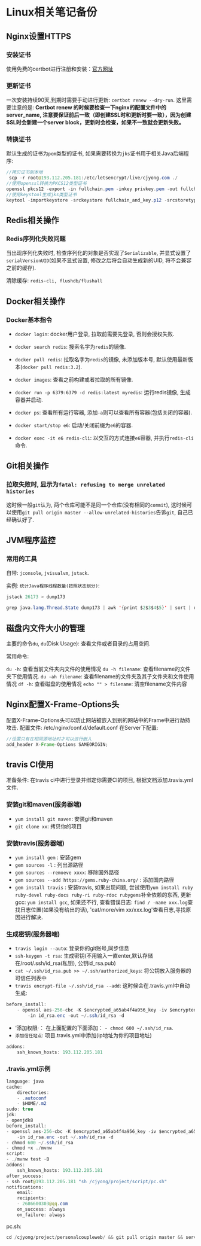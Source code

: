 # Linux相关笔记备份

## Nginx设置HTTPS

### 安装证书

使用免费的certbot进行注册和安装：[官方网址](https://certbot.eff.org/)

### 更新证书

一次安装持续90天,到期时需要手动进行更新: `certbot renew --dry-run`. 这里需要注意的是: **Certbot renew 的时候要检查一下nginx的配置文件中的server_name, 注意要保证前后一致（即创建SSL时和更新时要一致），因为创建SSL时会新建一个server block，更新时会检查，如果不一致就会更新失败。**

### 转换证书

默认生成的证书为`pem`类型的证书, 如果需要转换为`jks`证书用于相关Java后端程序:

```java
//拷贝证书到本地
 scp -r root@193.112.205.181:/etc/letsencrypt/live/cjyong.com ./
//使用openssl转换为PKCS12类型证书
openssl pkcs12 -export -in fullchain.pem -inkey privkey.pem -out fullchain_and_key.p12 -name cjyong -passout pass:cai123nb
//使用keystool生成jks类型证书
keytool -importkeystore -srckeystore fullchain_and_key.p12 -srcstoretype PKCS12 -srcstorepass cai123nb -deststoretype JKS -destkeystore cjyong.jks -deststorepass cai123nb -alias cjyong
```

## Redis相关操作

### Redis序列化失败问题

当出现序列化失败时, 检查序列化的对象是否实现了`Serializable`, 并显式设置了`serialVersionUID`(如果不显式设置, 修改之后将会自动生成新的UID, 将不会兼容之前的缓存).

清除缓存: `redis-cli, flushdb/flushall`

## Docker相关操作

### Docker基本指令

+ `docker login`: docker用户登录, 拉取前需要先登录, 否则会授权失败.

+ `docker search redis`: 搜索名字为`redis`的镜像.

+ `docker pull redis`: 拉取名字为`redis`的镜像, 未添加版本号, 默认使用最新版本(`docker pull redis:3.2`).

+ `docker images`: 查看之前构建或者拉取的所有镜像.

+ `docker run -p 6379:6379 -d redis:latest myredis`: 运行redis镜像, 生成容器并启动.

+ `docker ps`: 查看所有运行容器, 添加`-a`则可以查看所有容器(包括关闭的容器).

+ `docker start/stop e6`: 启动/关闭前缀为`e6`的容器.

+ `docker exec -it e6 redis-cli`: 以交互的方式连接`e6`容器, 并执行`redis-cli`命令.

## Git相关操作

### 拉取失败时, 显示为`fatal: refusing to merge unrelated histories`

这时候一般`git`认为, 两个仓库可能不是同一个仓库(没有相同的`commit`), 这时候可以使用`git pull origin master --allow-unrelated-histories`告诉`git`, 自己已经确认好了.

## JVM程序监控

### 常用的工具

自带: `jconsole`, `jvisualvm`, `jstack`.

实例: `统计Java程序线程数量(按照状态划分)`:

```java
jstack 26173 > dump173

grep java.lang.Thread.State dump173 | awk '{print $2$3$4$5}' | sort | uniq -c
```


## 磁盘内文件大小的管理

主要的命令`du`, `du`(Disk Usage): 查看文件或者目录的占用空间.

常用命令:

`du -h`: 查看当前文件夹内文件的使用情况
`du -h filename`: 查看filename的文件夹下使用情况.
`du -ah filename`: 查看filename的文件夹及其子文件夹和文件使用情况
`df -h`: 查看磁盘的使用情况
`echo "" > filename`: 清空filename文件内容

## Nginx配置X-Frame-Options头

配置X-Frame-Options头可以防止网站被嵌入到别的网站中的Frame中进行劫持攻击. 配置文件: /etc/nginx/conf.d/default.conf
在Server下配置:

```java
//设置只有在相同源地址时才可以进行嵌入
add_header X-Frame-Options SAMEORIGIN;
```

## travis CI使用

准备条件: 在travis ci中进行登录并绑定你需要CI的项目, 根据文档添加.travis.yml文件.

### 安装git和maven(服务器端)

+ `yum install git maven`: 安装git和maven
+ `git clone xx`: 拷贝你的项目

### 安装travis(服务器端)

+ `yum install gem` : 安装gem
+ `gem sources -l` : 列出源路径
+ `gem sources --remoeve xxxx`: 移除国外路径
+ `gem sources --add https://gems.ruby-china.org/` : 添加国内路径
+ `gem install travis` : 安装travis, 如果出现问题, 尝试使用`yum install ruby ruby-devel ruby-docs ruby-ri ruby-rdoc rubygems`补全依赖的东西, 更新gcc: `yum install gcc`, 如果还不行, 查看错误日志: `find / -name xxx.log`查找日志位置(如果没有给出的话), 'cat/more/vim xx/xxx.log'查看日志,寻找原因进行解决.

### 生成密钥(服务器端)

+ `travis login --auto`: 登录你的git账号,同步信息
+ `ssh-keygen -t rsa`: 生成密钥(不用输入一直enter,默认存储在/root/.ssh/id_rsa(私钥), 公钥id_rsa.pub)
+ `cat ~/.ssh/id_rsa.pub >> ~/.ssh/authorized_keys`: 将公钥放入服务器的可信任列表中
+ `travis encrypt-file ~/.ssh/id_rsa --add`: 这时候会在.travis.yml中自动生成: 

```java
before_install:
	- openssl aes-256-cbc -K $encrypted_a65ab4f4a956_key -iv $encrypted_a65ab4f4a956_iv
		-in id_rsa.enc -out ~/.ssh/id_rsa -d
```

+ ‘添加权限·： 在上面配置的下面添加： `- chmod 600 ~/.ssh/id_rsa`.
+ `添加信任站点`: 项目.travis.yml中添加(ip地址为你的项目地址)

```java
addons:
	ssh_known_hosts: 193.112.205.181
```

### .travis.yml示例

```java
language: java
cache:
	directories:
	- .autoconf
	- $HOME/.m2
sudo: true
jdk:
- openjdk8
before_install:
- openssl aes-256-cbc -K $encrypted_a65ab4f4a956_key -iv $encrypted_a65ab4f4a956_iv
	-in id_rsa.enc -out ~/.ssh/id_rsa -d
- chmod 600 ~/.ssh/id_rsa
- chmod +x ./mvnw
script:
- ./mvnw test -B
addons:
	ssh_known_hosts: 193.112.205.181
after_success:
- ssh root@193.112.205.181 "sh /cjyong/project/script/pc.sh"
notifications:
	email:
	recipients:
	- 2686600303@qq.com
	on_success: always
	on_failure: always
```

pc.sh:

```java
cd /cjyong/project/personalcoupleweb/ && git pull origin master && service pcService stop && rm -rf /root/.m2/repository/com/cjyong/cp/personalweb/0.0.1-SNAPSHOT/personalweb-0.0.1-SNAPSHOT.jar && mvn clean install && service pcService start
```